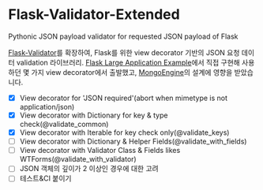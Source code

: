 # Flask-Validator-Extended
Pythonic JSON payload validator for requested JSON payload of Flask

[Flask-Validator](https://pypi.org/project/Flask-Validator/1.0/)를 확장하여, Flask를 위한 view decorator 기반의 JSON 요청 데이터 validation 라이브러리. [Flask Large Application Example](https://github.com/JoMingyu/Flask-Large-Application-Example)에서 직접 구현해 사용하던 몇 가지 view decorator에서 출발했고, [MongoEngine](https://github.com/MongoEngine/mongoengine)의 설계에 영향을 받았습니다.

- [x] View decorator for 'JSON required'(abort when mimetype is not application/json)
- [x] View decorator with Dictionary for key & type check(@validate_common)
- [x] View decorator with Iterable for key check only(@validate_keys)
- [ ] View decorator with Dictionary & Helper Fields(@validate_with_fields)
- [ ] View decorator with Validator Class & Fields likes WTForms(@validate_with_validator)
- [ ] JSON 객체의 깊이가 2 이상인 경우에 대한 고려
- [ ] 테스트&CI 붙이기
